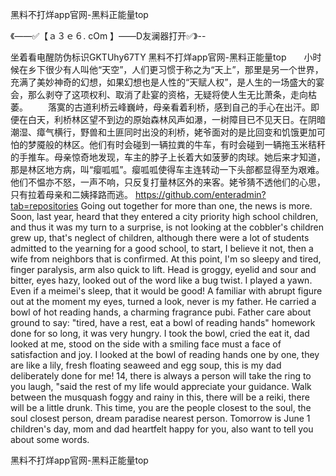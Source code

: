黑料不打烊app官网-黑料正能量top

《——✅【ａ３ｅ６. cOm 】——D友澜器打开✅》--

坐着看电醒防伪标识GKTUhy67TY
黑料不打烊app官网-黑料正能量top　　小时候在乡下很少有人叫他“天空”，人们更习惯于称之为“天上”，那里是另一个世界，充满了美妙神奇的幻想，如果幻想也是人性的“天赋人权”，是人生的一场盛大的宴会，那么剥夺了这项权利、取消了赴宴的资格，无疑将使人生无比萧条，走向枯萎。
　　落寞的古道利桥云峰巍峙，母亲看着利桥，感到自己的手心在出汗。即便在白天，利桥林区望不到边的原始森林风声如瀑，一树障目已不见天日。在阴暗潮湿、瘴气横行，野兽和土匪同时出没的利桥，姥爷面对的是比回变和饥饿更加可怕的梦魇般的林区。他们有时会碰到一辆拉粪的牛车，有时会碰到一辆拖玉米秸秆的手推车。母亲惊奇地发现，车主的脖子上长着大如菠萝的肉球。她后来才知道，那是林区地方病，叫“瘿呱呱”。瘿呱呱使得车主连转动一下头部都显得至为艰难。他们不愠亦不怒，一声不响，只反复打量林区外的来客。姥爷猜不透他们的心思，只有拉着母亲和二姨择路而逃。
https://github.com/enteradmin?tab=repositories
Going out together for more than one, the news is more.
Soon, last year, heard that they entered a city priority high school children, and thus it was my turn to a surprise, is not looking at the cobbler's children grew up, that's neglect of children, although there were a lot of students admitted to the yearning for a good school, to start, I believe it not, then a wife from neighbors that is confirmed.
At this point, I'm so sleepy and tired, finger paralysis, arm also quick to lift.
Head is groggy, eyelid and sour and bitter, eyes hazy, looked out of the word like a bug twist.
I played a yawn.
Even if a meimei's sleep, that it would be good!
A familiar with abrupt figure out at the moment my eyes, turned a look, never is my father.
He carried a bowl of hot reading hands, a charming fragrance pubi.
Father care about ground to say: "tired, have a rest, eat a bowl of reading hands" homework done for so long, it was very hungry.
I took the bowl, cried the eat it, dad looked at me, stood on the side with a smiling face must a face of satisfaction and joy.
I looked at the bowl of reading hands one by one, they are like a lily, fresh floating seaweed and egg soup, this is my dad deliberately done for me!
14, there is always a person will take the ring to you laugh, "said the rest of my life would appreciate your guidance.
Walk between the musquash foggy and rainy in this, there will be a reiki, there will be a little drunk.
This time, you are the people closest to the soul, the soul closest person, dream paradise nearest person.
Tomorrow is June 1 children's day, mom and dad heartfelt happy for you, also want to tell you about some words.




黑料不打烊app官网-黑料正能量top
